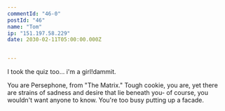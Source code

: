 ```yaml
---
commentId: "46-0"
postId: "46"
name: "Tom"
ip: "151.197.58.229"
date: 2030-02-11T05:00:00.000Z


---
```

<p>I took the quiz too... i'm a girl!dammit.</p>
<p>You are Persephone, from "The Matrix." Tough cookie, you are, yet there are strains of sadness and desire that lie beneath you- of course, you wouldn't want anyone to know. You're too busy putting up a facade.</p>